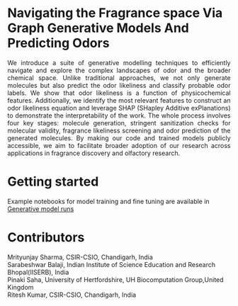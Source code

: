 # Navigating the Fragrance space Via Graph Generative Models And Predicting Odors
<div align="justify"> We introduce a suite of generative modelling techniques to efficiently navigate and explore the complex landscapes of odor and the broader chemical space. Unlike traditional approaches, we not only generate molecules but also predict the odor likeliness and classify probable odor labels. We show that odor likeliness is a function of physicochemical features. Additionally, we identify the most relevant features to construct an odor likeliness equation and leverage SHAP (SHapley Additive exPlanations) to demonstrate the interpretability of the work. The whole process involves four key stages: molecule generation, stringent sanitization checks for molecular validity, fragrance likeliness screening and odor prediction of the generated molecules. By making our code and trained models publicly accessible, we aim to facilitate broader adoption of our research across applications in fragrance discovery and olfactory research. </div>



# Getting started
Example notebooks for model training and fine tuning are available in [Generative model runs](https://github.com/CSIO-FPIL/generative-odor/tree/main/runs)
# Contributors
Mrityunjay Sharma, CSIR-CSIO, Chandigarh, India                
Sarabeshwar Balaji, Indian Institute of Science Education and Research Bhopal(IISERB), India <br>
Pinaki Saha, University of Hertfordshire, UH Biocomputation Group,United Kingdom <br>
Ritesh Kumar, CSIR-CSIO, Chandigarh, India

